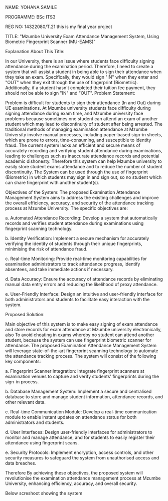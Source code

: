 NAME: YOHANA SAMILE

PROGRAMME: BSc ITS3

REG NO: 14322080/T.21 this is my final year project

TITLE: "Mzumbe University Exam Attendance Management System, Using Biometric Fingerprint Scanner (MU-EAMS)"

Explanation About This Title:

In our University, there is an issue where students face difficulty signing attendance during the examination period. Therefore, I need to create a system that will assist a student in being able to sign their attendance when they take an exam. Specifically, they would sign "IN" when they enter and "OUT" when they exit through the use of fingerprint (Biometric). Additionally, if a student hasn't completed their tuition fee payment, they should not be able to sign "IN" and "OUT". Problem Statement:

Problem is difficult for students to sign their attendance (In and Out) during UE examinations. 
At Mzumbe university students face difficulty during signing attendance during exam time, and Mzumbe university face problems because sometimes one student can attend an exam of another student which may lead to discontinuity of student after being arrested. The traditional methods of managing examination attendance at Mzumbe University involve manual processes, including paper-based sign-in sheets, which are prone to errors, time-consuming, and susceptible to identity fraud. The current system lacks an efficient and secure means of accurately recording and verifying student attendance during examinations, leading to challenges such as inaccurate attendance records and potential academic dishonesty. Therefore this system can help Mzumbe university to easily store student exams attendance and to reduce the number of student discontinuity. The System can be used through the use of fingerprint (Biometric) in which students may sign in and sign out, so no student which can share fingerprint with another student(s).

Objectives of the System: The proposed Examination Attendance Management System aims to address the existing challenges and improve the overall efficiency, accuracy, and security of the attendance tracking process at Mzumbe University. The specific objectives are:

a. Automated Attendance Recording: Develop a system that automatically records and verifies student attendance during examinations using fingerprint scanning technology.

b. Identity Verification: Implement a secure mechanism for accurately verifying the identity of students through their unique fingerprints, minimising the risk of attendance fraud.

c. Real-time Monitoring: Provide real-time monitoring capabilities for examination administrators to track attendance progress, identify absentees, and take immediate actions if necessary.

d. Data Accuracy: Ensure the accuracy of attendance records by eliminating manual data entry errors and reducing the likelihood of proxy attendance.

e. User-Friendly Interface: Design an intuitive and user-friendly interface for both administrators and students to facilitate easy interaction with the system.

Proposed Solution:

Main objective of this system is to make easy signing of exam attendance and store records for exam attendance at Mzumbe university electronically, also To avoid cheating in exams whereby no student can attend another student, because the system can use fingerprint biometric scanner for attendance. The proposed Examination Attendance Management System will leverage state-of-the-art fingerprint scanning technology to automate the attendance tracking process. The system will consist of the following key components:

a. Fingerprint Scanner Integration: Integrate fingerprint scanners at examination venues to capture and verify students' fingerprints during the sign-in process.

b. Database Management System: Implement a secure and centralised database to store and manage student information, attendance records, and other relevant data.

c. Real-time Communication Module: Develop a real-time communication module to enable instant updates on attendance status for both administrators and students.

d. User Interfaces: Design user-friendly interfaces for administrators to monitor and manage attendance, and for students to easily register their attendance using fingerprint scans.

e. Security Protocols: Implement encryption, access controls, and other security measures to safeguard the system from unauthorised access and data breaches.

Therefore By achieving these objectives, the proposed system will revolutionise the examination attendance management process at Mzumbe University, enhancing efficiency, accuracy, and overall security.

Below screshoot showing the system